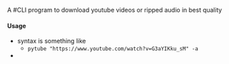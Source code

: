 A #CLI program to download youtube videos or ripped audio in best quality

#### Usage
- syntax is something like 
	- ```pytube "https://www.youtube.com/watch?v=G3aYIKku_sM" -a```
- 